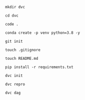 ```
mkdir dvc
```
```
cd dvc
```
```
code .
```
```
conda create -p venv python=3.8 -y
```
```
git init
```
```
touch .gitignore
```
```
touch README.md
```
```
pip install -r requirements.txt
```
```
dvc init
```
```
dvc repro
```
```
dvc dag
```